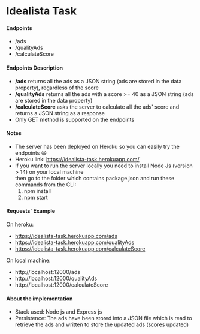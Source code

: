 # Idealista Task 

#### Endpoints 
* /ads
* /qualityAds 
* /calculateScore 

#### Endpoints Description 
* **/ads** returns all the ads as a JSON string (ads are stored in the data property), regardless of the score
* **/qualityAds** returns all the ads with a score >= 40 as a JSON string (ads are stored in the data property) 
* **/calculateScore** asks the server to calculate all the ads' score and returns a JSON string as a response 
* Only GET method is supported on the endpoints 

#### Notes 
* The server has been deployed on Heroku so you can easily try the endpoints :smiley:
* Heroku link: https://idealista-task.herokuapp.com/ 
* If you want to run the server locally you need to install Node Js (version > 14)  on your local machine<br/>
  then go to the folder which contains package.json and run these commands from the CLI: <br/>
  1) npm install <br/> 
  2) npm start
  
#### Requests' Example
On heroku:
* https://idealista-task.herokuapp.com/ads
* https://idealista-task.herokuapp.com/qualityAds
* https://idealista-task.herokuapp.com/calculateScore

On local machine:
* http://localhost:12000/ads
* http://localhost:12000/qualityAds
* http://localhost:12000/calculateScore

#### About the implementation
* Stack used: Node js and Express js
* Persistence: The ads have been stored into a JSON file which is read to retrieve the ads and written to store the updated ads (scores updated)
